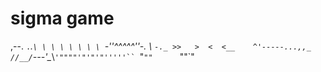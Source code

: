 # sigma game
 
 ,--.
`.`_.`\
	 \ \
	  \ \
	   \ \
		\ `-''^^^^^''-.
		 \             `-._
		 >>   >  <  <__    ^'-----...,,_
		//__/`---'\__\\`'""""'"'"'"'''''``
	   `"`""      `""`"
